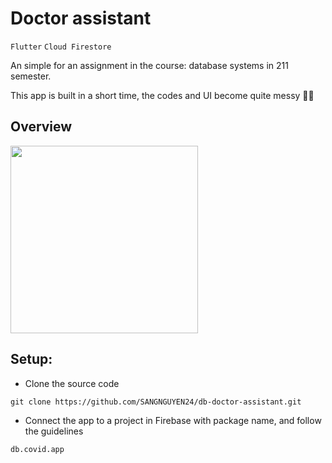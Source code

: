 # Doctor assistant

`Flutter` `Cloud Firestore`

An simple for an assignment in the course: database systems in 211 semester.

This app is built in a short time, the codes and UI become quite messy 🤦‍♂️

## Overview
<img src="/overview.gif" width="300">

## Setup:
- Clone the source code
```
git clone https://github.com/SANGNGUYEN24/db-doctor-assistant.git
```
- Connect the app to a project in Firebase with package name, and follow the guidelines
```
db.covid.app
```
